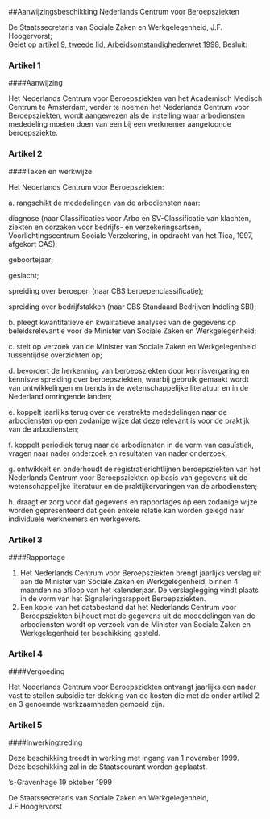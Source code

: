 <meta http-equiv='Content-Type' content='text/html; charset=utf-8' />

##Aanwijzingsbeschikking Nederlands Centrum voor Beroepsziekten

De Staatssecretaris van Sociale Zaken en Werkgelegenheid, J.F. Hoogervorst;  
Gelet op [artikel 9, tweede lid, Arbeidsomstandighedenwet 1998](../../../../../../../wet/arbeidsomstandighedenwet/BWBR0010346/README.md),
Besluit:    

### Artikel  1  

####Aanwijzing

Het Nederlands Centrum voor Beroepsziekten van het Academisch Medisch Centrum te Amsterdam, verder te noemen het Nederlands Centrum voor Beroepsziekten, wordt aangewezen als de instelling waar arbodiensten mededeling moeten doen van een bij een werknemer aangetoonde beroepsziekte.  

### Artikel  2  

####Taken en werkwijze

Het Nederlands Centrum voor Beroepsziekten: 

a. rangschikt de mededelingen van de arbodiensten naar: 

diagnose (naar Classificaties voor Arbo en SV-Classificatie van klachten, ziekten en oorzaken voor bedrijfs- en verzekeringsartsen, Voorlichtingscentrum Sociale Verzekering, in opdracht van het Tica, 1997, afgekort CAS);  

geboortejaar;  

geslacht;  

spreiding over beroepen (naar CBS beroepenclassificatie);  

spreiding over bedrijfstakken (naar CBS Standaard Bedrijven Indeling SBI);    

b. pleegt kwantitatieve en kwalitatieve analyses van de gegevens op beleidsrelevantie voor de Minister van Sociale Zaken en Werkgelegenheid;  

c. stelt op verzoek van de Minister van Sociale Zaken en Werkgelegenheid tussentijdse overzichten op;  

d. bevordert de herkenning van beroepsziekten door kennisvergaring en kennisverspreiding over beroepsziekten, waarbij gebruik gemaakt wordt van ontwikkelingen en trends in de wetenschappelijke literatuur en in de Nederland omringende landen;  

e. koppelt jaarlijks terug over de verstrekte mededelingen naar de arbodiensten op een zodanige wijze dat deze relevant is voor de praktijk van de arbodiensten;  

f. koppelt periodiek terug naar de arbodiensten in de vorm van casuïstiek, vragen naar nader onderzoek en resultaten van nader onderzoek;  

g. ontwikkelt en onderhoudt de registratierichtlijnen beroepsziekten van het Nederlands Centrum voor Beroepsziekten op basis van gegevens uit de wetenschappelijke literatuur en de praktijkervaringen van de arbodiensten;  

h. draagt er zorg voor dat gegevens en rapportages op een zodanige wijze worden gepresenteerd dat geen enkele relatie kan worden gelegd naar individuele werknemers en werkgevers.    

### Artikel  3  

####Rapportage

1.  Het Nederlands Centrum voor Beroepsziekten brengt jaarlijks verslag uit aan de Minister van Sociale Zaken en Werkgelegenheid, binnen 4 maanden na afloop van het kalenderjaar. De verslaglegging vindt plaats in de vorm van het Signaleringsrapport Beroepsziekten.   
2.  Een kopie van het databestand dat het Nederlands Centrum voor Beroepsziekten bijhoudt met de gegevens uit de mededelingen van de arbodiensten wordt op verzoek van de Minister van Sociale Zaken en Werkgelegenheid ter beschikking gesteld.   

### Artikel  4  

####Vergoeding

Het Nederlands Centrum voor Beroepsziekten ontvangt jaarlijks een nader vast te stellen subsidie ter dekking van de kosten die met de onder artikel 2 en 3 genoemde werkzaamheden gemoeid zijn.  

### Artikel  5  

####Inwerkingtreding

Deze beschikking treedt in werking met ingang van 1 november 1999.  
Deze beschikking zal in de Staatscourant worden geplaatst.   

’s-Gravenhage 
19 oktober 1999    

De 
Staatssecretaris van Sociale Zaken en Werkgelegenheid, 
J.F.Hoogervorst    
